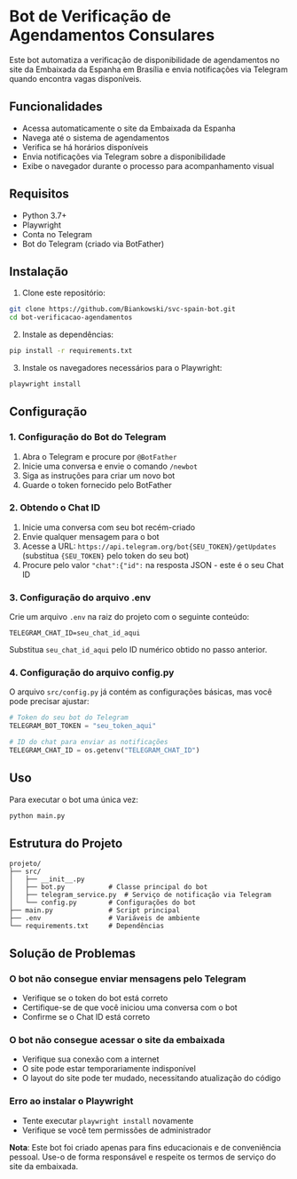 # Bot de Verificação de Agendamentos Consulares

Este bot automatiza a verificação de disponibilidade de agendamentos no site da Embaixada da Espanha em Brasília e envia notificações via Telegram quando encontra vagas disponíveis.

## Funcionalidades

- Acessa automaticamente o site da Embaixada da Espanha
- Navega até o sistema de agendamentos
- Verifica se há horários disponíveis
- Envia notificações via Telegram sobre a disponibilidade
- Exibe o navegador durante o processo para acompanhamento visual

## Requisitos

- Python 3.7+
- Playwright
- Conta no Telegram
- Bot do Telegram (criado via BotFather)

## Instalação

1. Clone este repositório:

```bash
git clone https://github.com/Biankowski/svc-spain-bot.git
cd bot-verificacao-agendamentos
```

2. Instale as dependências:

```bash
pip install -r requirements.txt
```

3. Instale os navegadores necessários para o Playwright:

```bash
playwright install
```

## Configuração

### 1. Configuração do Bot do Telegram

1. Abra o Telegram e procure por `@BotFather`
2. Inicie uma conversa e envie o comando `/newbot`
3. Siga as instruções para criar um novo bot
4. Guarde o token fornecido pelo BotFather

### 2. Obtendo o Chat ID

1. Inicie uma conversa com seu bot recém-criado
2. Envie qualquer mensagem para o bot
3. Acesse a URL: `https://api.telegram.org/bot{SEU_TOKEN}/getUpdates` (substitua `{SEU_TOKEN}` pelo token do seu bot)
4. Procure pelo valor `"chat":{"id":` na resposta JSON - este é o seu Chat ID

### 3. Configuração do arquivo .env

Crie um arquivo `.env` na raiz do projeto com o seguinte conteúdo:

```
TELEGRAM_CHAT_ID=seu_chat_id_aqui
```

Substitua `seu_chat_id_aqui` pelo ID numérico obtido no passo anterior.

### 4. Configuração do arquivo config.py

O arquivo `src/config.py` já contém as configurações básicas, mas você pode precisar ajustar:

```python
# Token do seu bot do Telegram
TELEGRAM_BOT_TOKEN = "seu_token_aqui"

# ID do chat para enviar as notificações
TELEGRAM_CHAT_ID = os.getenv("TELEGRAM_CHAT_ID")
```

## Uso

Para executar o bot uma única vez:

```bash
python main.py
```

## Estrutura do Projeto

```
projeto/
├── src/
│   ├── __init__.py
│   ├── bot.py           # Classe principal do bot
│   ├── telegram_service.py  # Serviço de notificação via Telegram
│   └── config.py        # Configurações do bot
├── main.py              # Script principal
├── .env                 # Variáveis de ambiente
└── requirements.txt     # Dependências
```

## Solução de Problemas

### O bot não consegue enviar mensagens pelo Telegram

- Verifique se o token do bot está correto
- Certifique-se de que você iniciou uma conversa com o bot
- Confirme se o Chat ID está correto

### O bot não consegue acessar o site da embaixada

- Verifique sua conexão com a internet
- O site pode estar temporariamente indisponível
- O layout do site pode ter mudado, necessitando atualização do código

### Erro ao instalar o Playwright

- Tente executar `playwright install` novamente
- Verifique se você tem permissões de administrador

**Nota**: Este bot foi criado apenas para fins educacionais e de conveniência pessoal. Use-o de forma responsável e respeite os termos de serviço do site da embaixada.
